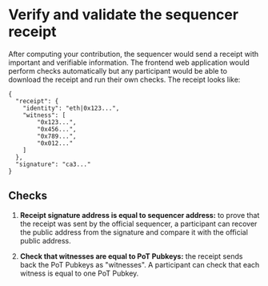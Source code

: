 # Verify and validate the sequencer receipt

After computing your contribution, the sequencer would send a receipt with important and verifiable information. The frontend web application would perform checks automatically but any participant would be able to download the receipt and run their own checks. The receipt looks like:

```
{
  "receipt": {
    "identity": "eth|0x123...",
    "witness": [
        "0x123...",
        "0x456...",
        "0x789...",
        "0x012..."
    ]
  },
  "signature": "ca3..."
}

```

## Checks

1. **Receipt signature address is equal to sequencer address:** to prove that the receipt was sent by the official sequencer, a participant can recover the public address from the signature and compare it with the official public address.

2. **Check that witnesses are equal to PoT Pubkeys:** the receipt sends back the PoT Pubkeys as "witnesses". A participant can check that each witness is equal to one PoT Pubkey.